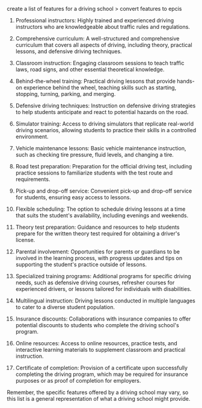 create a list of features for a driving school > convert features to epcis

1. Professional instructors: Highly trained and experienced driving instructors who are knowledgeable about traffic rules and regulations.

2. Comprehensive curriculum: A well-structured and comprehensive curriculum that covers all aspects of driving, including theory, practical lessons, and defensive driving techniques.

3. Classroom instruction: Engaging classroom sessions to teach traffic laws, road signs, and other essential theoretical knowledge.

4. Behind-the-wheel training: Practical driving lessons that provide hands-on experience behind the wheel, teaching skills such as starting, stopping, turning, parking, and merging.

5. Defensive driving techniques: Instruction on defensive driving strategies to help students anticipate and react to potential hazards on the road.

6. Simulator training: Access to driving simulators that replicate real-world driving scenarios, allowing students to practice their skills in a controlled environment.

7. Vehicle maintenance lessons: Basic vehicle maintenance instruction, such as checking tire pressure, fluid levels, and changing a tire.

8. Road test preparation: Preparation for the official driving test, including practice sessions to familiarize students with the test route and requirements.

9. Pick-up and drop-off service: Convenient pick-up and drop-off service for students, ensuring easy access to lessons.

10. Flexible scheduling: The option to schedule driving lessons at a time that suits the student's availability, including evenings and weekends.

11. Theory test preparation: Guidance and resources to help students prepare for the written theory test required for obtaining a driver's license.

12. Parental involvement: Opportunities for parents or guardians to be involved in the learning process, with progress updates and tips on supporting the student's practice outside of lessons.

13. Specialized training programs: Additional programs for specific driving needs, such as defensive driving courses, refresher courses for experienced drivers, or lessons tailored for individuals with disabilities.

14. Multilingual instruction: Driving lessons conducted in multiple languages to cater to a diverse student population.

15. Insurance discounts: Collaborations with insurance companies to offer potential discounts to students who complete the driving school's program.

16. Online resources: Access to online resources, practice tests, and interactive learning materials to supplement classroom and practical instruction.

17. Certificate of completion: Provision of a certificate upon successfully completing the driving program, which may be required for insurance purposes or as proof of completion for employers.

Remember, the specific features offered by a driving school may vary, so this list is a general representation of what a driving school might provide.